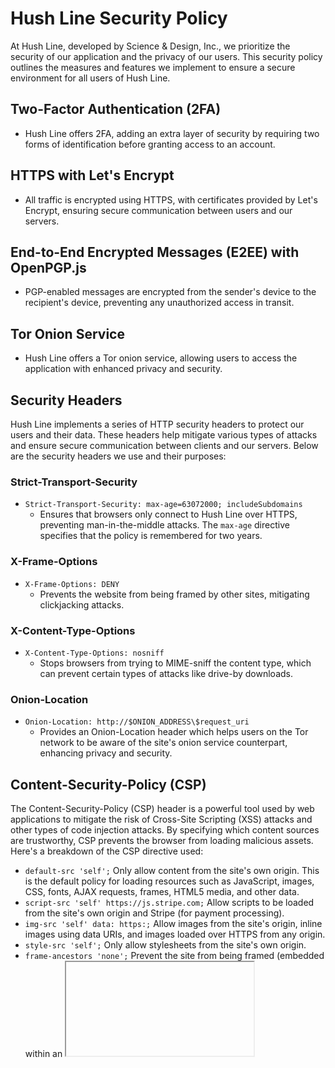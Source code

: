 # Hush Line Security Policy

At Hush Line, developed by Science & Design, Inc., we prioritize the security of our application and the privacy of our users. This security policy outlines the measures and features we implement to ensure a secure environment for all users of Hush Line.

## Two-Factor Authentication (2FA)

- Hush Line offers 2FA, adding an extra layer of security by requiring two forms of identification before granting access to an account.

## HTTPS with Let's Encrypt

- All traffic is encrypted using HTTPS, with certificates provided by Let's Encrypt, ensuring secure communication between users and our servers.

## End-to-End Encrypted Messages (E2EE) with OpenPGP.js

- PGP-enabled messages are encrypted from the sender's device to the recipient's device, preventing any unauthorized access in transit.

## Tor Onion Service

- Hush Line offers a Tor onion service, allowing users to access the application with enhanced privacy and security.
## Security Headers

Hush Line implements a series of HTTP security headers to protect our users and their data. These headers help mitigate various types of attacks and ensure secure communication between clients and our servers. Below are the security headers we use and their purposes:

### Strict-Transport-Security

- `Strict-Transport-Security: max-age=63072000; includeSubdomains`
  - Ensures that browsers only connect to Hush Line over HTTPS, preventing man-in-the-middle attacks. The `max-age` directive specifies that the policy is remembered for two years.

### X-Frame-Options

- `X-Frame-Options: DENY`
  - Prevents the website from being framed by other sites, mitigating clickjacking attacks.

### X-Content-Type-Options

- `X-Content-Type-Options: nosniff`
  - Stops browsers from trying to MIME-sniff the content type, which can prevent certain types of attacks like drive-by downloads.

### Onion-Location

- `Onion-Location: http://$ONION_ADDRESS\$request_uri`
  - Provides an Onion-Location header which helps users on the Tor network to be aware of the site's onion service counterpart, enhancing privacy and security.

## Content-Security-Policy (CSP)

The Content-Security-Policy (CSP) header is a powerful tool used by web applications to mitigate the risk of Cross-Site Scripting (XSS) attacks and other types of code injection attacks. By specifying which content sources are trustworthy, CSP prevents the browser from loading malicious assets. Here's a breakdown of the CSP directive used:

- `default-src 'self';` Only allow content from the site's own origin. This is the default policy for loading resources such as JavaScript, images, CSS, fonts, AJAX requests, frames, HTML5 media, and other data.
- `script-src 'self' https://js.stripe.com;` Allow scripts to be loaded from the site's own origin and Stripe (for payment processing).
- `img-src 'self' data: https:;` Allow images from the site's origin, inline images using data URIs, and images loaded over HTTPS from any origin.
- `style-src 'self';` Only allow stylesheets from the site's own origin.
- `frame-ancestors 'none';` Prevent the site from being framed (embedded within an <iframe>) by other sites, mitigating Clickjacking attacks.
- `connect-src 'self' https://api.stripe.com;` Restrict the origins to which you can connect (via XHR, WebSockets, and EventSource).
- `child-src https://js.stripe.com;` Define valid sources for web workers and nested browsing contexts loaded using elements such as <frame> and <iframe>.
- `frame-src https://js.stripe.com;` Specify valid sources for frames.

## Permissions-Policy

The Permissions-Policy header allows a site to control which features and APIs can be used in the browser. This policy helps enhance privacy and security by restricting access to certain browser features that can be abused by malicious content. Here's an explanation of the directives used:

- `geolocation=(), midi=(), notifications=(), push=(), sync-xhr=(), microphone=(), camera=(), magnetometer=(), gyroscope=(), speaker=(), vibrate=(), fullscreen=(), payment=(), interest-cohort=();`
  - This configuration disables all the listed features for the website, meaning the site will not have access to geolocation data, MIDI devices, push notifications, synchronous XMLHttpRequests during page dismissal, microphone, camera, magnetometer, gyroscope, speaker, vibration API, fullscreen requests, payment requests, and Federated Learning of Cohorts (FLoC), a web tracking and profiling technology.

## Referrer-Policy

- `Referrer-Policy: no-referrer`
  - Ensures that no referrer information is passed along with requests made from Hush Line, enhancing user privacy.

## X-XSS-Protection

- `X-XSS-Protection: 1; mode=block`
  - Activates the browser's XSS filtering capabilities to prevent cross-site scripting attacks.

By implementing these security headers, Hush Line aims to provide a secure platform for our users, safeguarding their information against a wide array of potential threats. We continuously evaluate and update our security practices to adapt to the evolving digital landscape.

## Strong Password Policy

- Users are required to create complex passwords, meeting specific criteria to ensure account security.

## 30 Minute Session Timeout

- Sessions expire after 30 minutes of inactivity, reducing the risk of unauthorized access.

## OCSP Stapling

- Online Certificate Status Protocol (OCSP) Stapling is utilized to provide fresher certificate revocation information.

## SSL Resolver Timeout

- Configured to minimize the risk of Denial of Service (DoS) attacks through carefully timed resolver timeouts.

## Security.txt Server File

- A `security.txt` file is provided, making it easier for researchers to report security vulnerabilities.

## Environment Variables for Storing Secrets

- Sensitive information, such as database credentials and encryption keys, is stored securely using environment variables.

## Database Encryption At Rest

- Databases are encrypted at rest to protect sensitive data from unauthorized access if physical security is compromised.

## Input Sanitation with Flask-WTF

- Input from users is sanitized using Flask-WTF, preventing injection attacks and ensuring data integrity.

## UFW and Fail2Ban

- The Uncomplicated Firewall (UFW) and Fail2Ban are configured to protect against unauthorized access and automated attacks.

## Automatic Updates with `unattended-upgrades`

- Security patches and updates are automatically applied to ensure the application is protected against known vulnerabilities.

## Onion Binding with Sauteed Onions

- Integrates with Sauteed Onions to provide a seamless experience between the clearnet and onion services.

## Secure Cookie Delivery and Prevention of JavaScript Access to Cookies

- Cookies are delivered securely and configured to prevent access from JavaScript, enhancing privacy and security.

## Reporting Security Vulnerabilities

We encourage responsible disclosure of any security vulnerabilities. Please report any security concerns to us via Hush Line:

- https://tips.hushline.app/submit_message/scidsg

Our security team will investigate all reported issues and take appropriate actions to mitigate any vulnerabilities.

## Commitment to Security

Hush Line, under the stewardship of Science & Design, Inc., is committed to continuously improving the security of our application. We monitor the latest security best practices and engage with the security community to stay ahead of potential threats.

This document is subject to updates and modifications. We recommend users and developers to stay informed about our latest security practices and updates.
